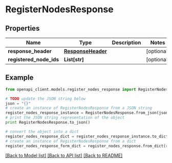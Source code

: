 # RegisterNodesResponse


## Properties
Name | Type | Description | Notes
------------ | ------------- | ------------- | -------------
**response_header** | [**ResponseHeader**](ResponseHeader.md) |  | [optional] 
**registered_node_ids** | **List[str]** |  | [optional] 

## Example

```python
from openapi_client.models.register_nodes_response import RegisterNodesResponse

# TODO update the JSON string below
json = "{}"
# create an instance of RegisterNodesResponse from a JSON string
register_nodes_response_instance = RegisterNodesResponse.from_json(json)
# print the JSON string representation of the object
print RegisterNodesResponse.to_json()

# convert the object into a dict
register_nodes_response_dict = register_nodes_response_instance.to_dict()
# create an instance of RegisterNodesResponse from a dict
register_nodes_response_form_dict = register_nodes_response.from_dict(register_nodes_response_dict)
```
[[Back to Model list]](../README.md#documentation-for-models) [[Back to API list]](../README.md#documentation-for-api-endpoints) [[Back to README]](../README.md)


